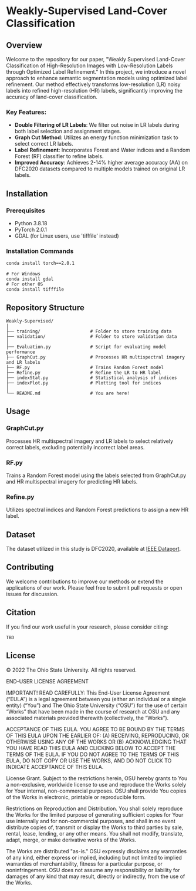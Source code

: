 
# Weakly-Supervised Land-Cover Classification

## Overview
Welcome to the repository for our paper, "Weakly Supervised Land-Cover Classification of High-Resolution Images with Low-Resolution Labels through Optimized Label Refinement." In this project, we introduce a novel approach to enhance semantic segmentation models using optimized label refinement. Our method effectively transforms low-resolution (LR) noisy labels into refined high-resolution (HR) labels, significantly improving the accuracy of land-cover classification.

### Key Features:
- **Double Filtering of LR Labels**: We filter out noise in LR labels during both label selection and assignment stages.
- **Graph Cut Method**: Utilizes an energy function minimization task to select correct LR labels.
- **Label Refinement**: Incorporates Forest and Water indices and a Random Forest (RF) classifier to refine labels.
- **Improved Accuracy**: Achieves 2-14% higher average accuracy (AA) on DFC2020 datasets compared to multiple models trained on original LR labels.

## Installation

### Prerequisites
- Python 3.8.18
- PyTorch 2.0.1
- GDAL (for Linux users, use 'tifffile' instead)

### Installation Commands
```bash
conda install torch==2.0.1
```
```
# For Windows
conda install gdal
# For other OS
conda install tifffile
```

## Repository Structure

```
Weakly-Supervised/
│
├── training/                   # Folder to store training data
├── validation/                 # Folder to store validation data
│
├── Evaluation.py               # Script for evaluating model performance
├── GraphCut.py                 # Processes HR multispectral imagery and LR labels
├── RF.py                       # Trains Random Forest model
├── Refine.py                   # Refine the LR to HR label
├── indexStat.py                # Statistical analysis of indices
├── indexPlot.py                # Plotting tool for indices
│
└── README.md                   # You are here!
```

## Usage

### GraphCut.py
Processes HR multispectral imagery and LR labels to select relatively correct labels, excluding potentially incorrect label areas.

### RF.py
Trains a Random Forest model using the labels selected from GraphCut.py and HR multispectral imagery for predicting HR labels.

### Refine.py
Utilizes spectral indices and Random Forest predictions to assign a new HR label.

## Dataset
The dataset utilized in this study is DFC2020, available at [IEEE Dataport](https://ieee-dataport.org/competitions/2020-ieee-grss-data-fusion-contest).

## Contributing
We welcome contributions to improve our methods or extend the applications of our work. Please feel free to submit pull requests or open issues for discussion.

## Citation
If you find our work useful in your research, please consider citing:

```
TBD
```

## License
© 2022 The Ohio State University. All rights reserved.

END-USER LICENSE AGREEMENT

IMPORTANT! READ CAREFULLY: This End-User License Agreement (“EULA”) is a legal agreement between you (either an individual or a single entity) (“You”) and The Ohio State University (“OSU”) for the use of certain “Works” that have been made in the course of research at OSU and any associated materials provided therewith (collectively, the “Works”).

ACCEPTANCE OF THIS EULA. YOU AGREE TO BE BOUND BY THE TERMS OF THIS EULA UPON THE EARLIER OF: (A) RECEIVING, REPRODUCING, OR OTHERWISE USING ANY OF THE WORKS OR (B) ACKNOWLEDGING THAT YOU HAVE READ THIS EULA AND CLICKING BELOW TO ACCEPT THE TERMS OF THE EULA. IF YOU DO NOT AGREE TO THE TERMS OF THIS EULA, DO NOT COPY OR USE THE WORKS, AND DO NOT CLICK TO INDICATE ACCEPTANCE OF THIS EULA.

License Grant. Subject to the restrictions herein, OSU hereby grants to You a non-exclusive, worldwide license to use and reproduce the Works solely for Your internal, non-commercial purposes. OSU shall provide You copies of the Works in electronic, printable or reproducible form.

Restrictions on Reproduction and Distribution. You shall solely reproduce the Works for the limited purpose of generating sufficient copies for Your use internally and for non-commercial purposes, and shall in no event distribute copies of, transmit or display the Works to third parties by sale, rental, lease, lending, or any other means. You shall not modify, translate, adapt, merge, or make derivative works of the Works.

The Works are distributed "as-is." OSU expressly disclaims any warranties of any kind, either express or implied, including but not limited to implied warranties of merchantability, fitness for a particular purpose, or noninfringement. OSU does not assume any responsibility or liability for damages of any kind that may result, directly or indirectly, from the use of the Works.
